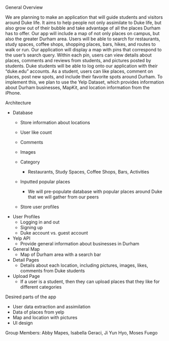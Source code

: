General Overview

We are planning to make an application that will guide students and visitors around Duke life. It aims to help people not only assimilate to Duke life, but also grow out of their bubble and take advantage of all the places Durham has to offer. Our app will include a map of not only places on campus, but also the greater Durham area. Users will be able to search for restaurants, study spaces, coffee shops, shopping places, bars, hikes, and routes to walk or run. Our application will display a map with pins that correspond to the user’s search query. Within each pin, users can view details about places, comments and reviews from students, and pictures posted by students. Duke students will be able to log onto our application with their “duke.edu” accounts. As a student, users can like places, comment on places, post new spots, and include their favorite spots around Durham. To implement this, we plan to use the Yelp Dataset, which provides information about Durham businesses, MapKit, and location information from the iPhone. 

Architecture
- Database
    - Store information about locations
    - User like count
    - Comments
    - Images
    - Category
        - Restaurants, Study Spaces, Coffee Shops, Bars, Activities

    - Inputted popular places
        - We will pre-populate database with popular places around Duke that we will gather from our peers  
    - Store user profiles
- User Profiles
    - Logging in and out
    - Signing up
    - Duke account vs. guest account
- Yelp API
    - Provide general information about businesses in Durham
- General Map
    - Map of Durham area with a search bar
- Detail Pages
    - Details about each location, including pictures, images, likes, comments from Duke students
- Upload Page
    - If a user is a student, then they can upload places that they like for different categories

Desired parts of the app
- User data extraction and assimilation 
- Data of places from yelp
- Map and location with pictures
- UI design 

Group Members: Abby Mapes, Isabella Geraci, Ji Yun Hyo, Moses Fuego

